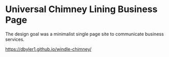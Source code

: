 # Universal Chimney Lining Business Page

The design goal was a minimalist single page site to communicate business services. 

<https://dbyler1.github.io/windle-chimney/>